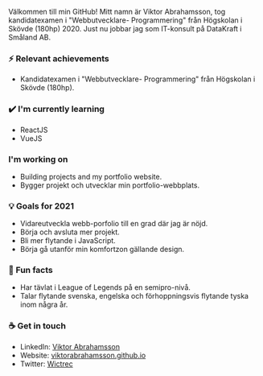 Välkommen till min GitHub! Mitt namn är Viktor Abrahamsson, tog kandidatexamen i "Webbutvecklare- Programmering" från Högskolan i Skövde (180hp) 2020. Just nu jobbar jag som IT-konsult på DataKraft i Småland AB.

### ⚡ Relevant achievements
- Kandidatexamen i "Webbutvecklare- Programmering" från Högskolan i Skövde (180hp).

### ✔️ I'm currently learning
- ReactJS
- VueJS

### I'm working on
- Building projects and my portfolio website. 
- Bygger projekt och utvecklar min portfolio-webbplats.

### 💡 Goals for 2021
- Vidareutveckla webb-porfolio till en grad där jag är nöjd.
- Börja och avsluta mer projekt.
- Bli mer flytande i JavaScript.
- Börja gå utanför min komfortzon gällande design.

### 🌴 Fun facts
- Har tävlat i League of Legends på en semipro-nivå.
- Talar flytande svenska, engelska och förhoppningsvis flytande tyska inom några år.

### ☕ Get in touch
- LinkedIn: <a href = "https://www.linkedin.com/in/viktor-abrahamsson-51ba091a1/">Viktor Abrahamsson</a>
- Website: <a href = "https://viktorabrahamsson.github.io/">viktorabrahamsson.github.io</a>
- Twitter: <a href = "https://twitter.com/Wictrec">Wictrec</a>
